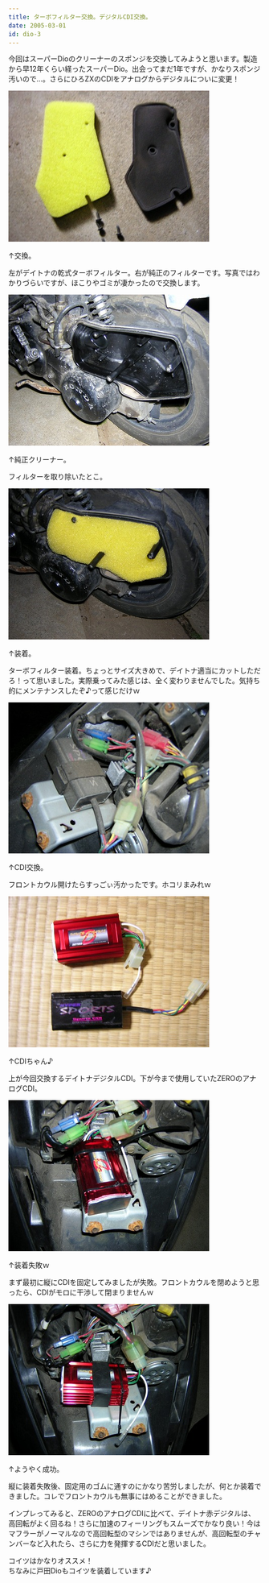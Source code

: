 ```yaml
---
title: ターボフィルター交換。デジタルCDI交換。
date: 2005-03-01
id: dio-3
---
```



<p class="sentence spacing10">今回はスーパーDioのクリーナーのスポンジを交換してみようと思います。製造から早12年くらい経ったスーパーDio。出会ってまだ1年ですが、かなりスポンジ汚いので...。さらにひろZXのCDIをアナログからデジタルについに変更！</p>
<div class="center spacing"><img src="/photo/diary/2005.03.01_zx1.jpg" alt=""></div>
<p class="sentence">↑交換。</p>
<p class="sentence spacing10">左がデイトナの乾式ターボフィルター。右が純正のフィルターです。写真ではわかりづらいですが、ほこりやゴミが凄かったので交換します。 </p>
<div class="center spacing"><img src="/photo/diary/2005.03.01_zx2.jpg" alt=""></div>
<p class="sentence">↑純正クリーナー。</p>
<p class="sentence spacing10">フィルターを取り除いたとこ。</p>
<div class="center spacing"><img src="/photo/diary/2005.03.01_zx3.jpg" alt=""></div>
<p class="sentence">↑装着。</p>
<p class="sentence spacing10">ターボフィルター装着。ちょっとサイズ大きめで、デイトナ適当にカットしただろ！って思いました。実際乗ってみた感じは、全く変わりませんでした。気持ち的にメンテナンスしたぞ♪って感じだけｗ</p>
<div class="center spacing"><img src="/photo/diary/2005.03.01_zx4.jpg" alt=""></div>
<p class="sentence">↑CDI交換。</p>
<p class="sentence spacing10">フロントカウル開けたらすっごぃ汚かったです。ホコリまみれｗ</p>
<div class="center spacing"><img src="/photo/diary/2005.03.01_zx5.jpg" alt=""></div>
<p class="sentence">↑CDIちゃん♪</p>
<p class="sentence spacing10">上が今回交換するデイトナデジタルCDI。下が今まで使用していたZEROのアナログCDI。</p>
<div class="center spacing"><img src="/photo/diary/2005.03.01_zx6.jpg" alt=""></div>
<p class="sentence">↑装着失敗ｗ</p>
<p class="sentence spacing10">まず最初に縦にCDIを固定してみましたが失敗。フロントカウルを閉めようと思ったら、CDIがモロに干渉して閉まりませんｗ</p>
<div class="center spacing"><img src="/photo/diary/2005.03.01_zx7.jpg" alt=""></div>
<p class="sentence">↑ようやく成功。</p>
<p class="sentence">縦に装着失敗後、固定用のゴムに通すのにかなり苦労しましたが、何とか装着できました。コレでフロントカウルも無事にはめることができました。</p>
<p class="sentence">インプレってみると、ZEROのアナログCDIに比べて、デイトナ赤デジタルは、高回転がよく回るね！さらに加速のフィーリングもスムーズでかなり良い！今はマフラーがノーマルなので高回転型のマシンではありませんが、高回転型のチャンバーなど入れたら、さらに力を発揮するCDIだと思いました。</p>
<p class="sentence">コイツはかなりオススメ！<br>ちなみに戸田Dioもコイツを装着しています♪ </p>
